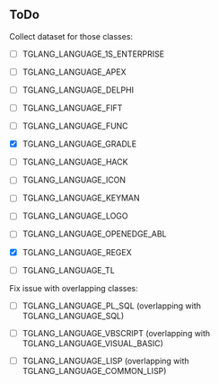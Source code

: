 ## ToDo

Collect dataset for those classes:

 - [ ] TGLANG_LANGUAGE_1S_ENTERPRISE
 - [ ] TGLANG_LANGUAGE_APEX
 - [ ] TGLANG_LANGUAGE_DELPHI
 - [ ] TGLANG_LANGUAGE_FIFT
 - [ ] TGLANG_LANGUAGE_FUNC
 - [X] TGLANG_LANGUAGE_GRADLE
 - [ ] TGLANG_LANGUAGE_HACK
 - [ ] TGLANG_LANGUAGE_ICON
 - [ ] TGLANG_LANGUAGE_KEYMAN
 - [ ] TGLANG_LANGUAGE_LOGO
 - [ ] TGLANG_LANGUAGE_OPENEDGE_ABL
 - [X] TGLANG_LANGUAGE_REGEX
 - [ ] TGLANG_LANGUAGE_TL


Fix issue with overlapping classes:

 - [ ] TGLANG_LANGUAGE_PL_SQL (overlapping with TGLANG_LANGUAGE_SQL)
 - [ ] TGLANG_LANGUAGE_VBSCRIPT (overlapping with TGLANG_LANGUAGE_VISUAL_BASIC)
 - [ ] TGLANG_LANGUAGE_LISP (overlapping with TGLANG_LANGUAGE_COMMON_LISP)

